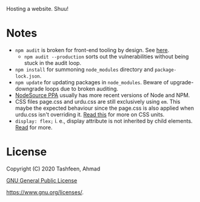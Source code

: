 Hosting a website. Shuu!

# Notes

- `npm audit` is broken for front-end tooling by design. See [here](https://github.com/facebook/create-react-app/issues/11174).
    - `npm audit --production` sorts out the vulnerabilities without being stuck in the audit loop.
- `npm install` for summoning `node_modules` directory and `package-lock.json`.
- `npm update` for updating packages in `node_modules`. Beware of upgrade-downgrade loops due to broken auditing.
- [NodeSource PPA](https://github.com/nodesource/distributions/blob/master/README.md) usually has more recent versions of Node and NPM.
- CSS files page.css and urdu.css are still exclusively using `em`. This maybe the expected behaviour since the page.css is also applied when urdu.css isn't overriding it. [Read this](https://www.w3.org/Style/Examples/007/units.en.html) for more on CSS units.
- `display: flex;` i. e., display attribute is not inherited by child elements. [Read](https://www.w3.org/TR/CSS22/propidx.html) for more.

# License

Copyright (C) 2020  Tashfeen, Ahmad

[GNU General Public License](COPYING) 

<https://www.gnu.org/licenses/>.
